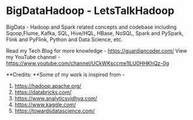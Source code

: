 # BigDataHadoop - LetsTalkHadoop
BigData - Hadoop and Spark related concepts and codebase including Sqoop,Flume, Kafka, SQL, Hive/HQL, HBase, NoSQL, Spark and PySpark, Flink and PyFlink, Python and Data Science, etc.

Read my Tech Blog for more knowledge - https://guardiancoder.com/
View my YouTube channel - https://www.youtube.com/channel/UCkWKsccme1lLU0HHKhQz-0g





**Credits:
**Some of my work is inspired from -
1. https://hadoop.apache.org/
2. https://databricks.com/
3. https://www.analyticsvidhya.com/
4. https://www.kaggle.com/
5. https://towardsdatascience.com/
